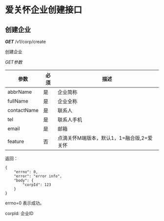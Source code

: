 # 爱关怀企业创建接口



## 创建企业

***GET*** /v1/corp/create

创建企业

*GET参数*


参数 | 必须 | 描述
----|------|----
abbrName|是|企业简称
fullName|是|企业全称
contactName|是|联系人
tel |是|联系人手机
email|是|邮箱
feature|否|点滴关怀M端版本，默认1，1=融合版,2=爱关怀


返回：

```
{
	"errno": 0,
	"error": "error info",
	"body": {
		"corpId": 123
	}
}
```


errno=0 表示成功。

corpId: 企业ID


